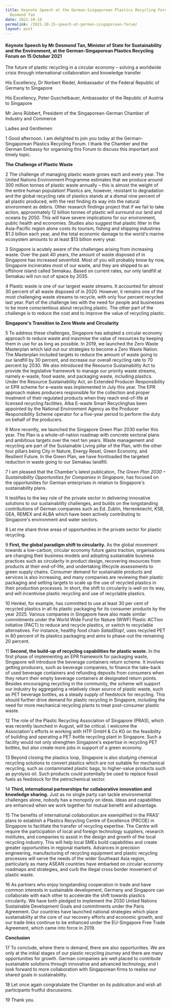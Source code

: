 ```yaml
---
title: Keynote Speech at the German-Singaporean Plastics Recycling Forum - Mr
  Desmond Tan
date: 2021-10-18
permalink: /2021-10-15-speech-at-german-singaporean-forum/
layout: post
---
```

#### Keynote Speech by Mr Desmond Tan, Minister of State for Sustainability and the Environment, at the German-Singaporean Plastics Recycling Forum on 15 October 2021

The future of plastic recycling in a circular economy – solving a worldwide crisis through international collaboration and knowledge transfer

His Excellency, Dr Norbert Riedel, Ambassador of the Federal Republic of Germany to Singapore

His Excellency, Peter Guschelbauer, Ambassador of the Republic of Austria to Singapore

Mr Jens Rübbert, President of the Singaporean-German Chamber of Industry and Commerce

Ladies and Gentlemen

1 Good afternoon. I am delighted to join you today at the German-Singaporean Plastics Recycling Forum. I thank the Chamber and the German Embassy for organising this Forum to discuss this important and timely topic.

**The Challenge of Plastic Waste**

2 The challenge of managing plastic waste grows each and every year. The United Nations Environment Programme estimates that we produce around 300 million tonnes of plastic waste annually – this is almost the weight of the entire human population! Plastics are, however, resistant to degradation and the global recycling rate of plastics stands at a dismal nine percent of all plastic produced, with the rest finding its way into the natural environment as debris. Other research findings project that if we fail to take action, approximately 12 billion tonnes of plastic will surround our land and oceans by 2050. This will have severe implications for our environment, public health and economies. Studies also suggest that plastic litter in the Asia-Pacific region alone costs its tourism, fishing and shipping industries $1.3 billion each year, and the total economic damage to the world&#39;s marine ecosystem amounts to at least $13 billion every year.

3 Singapore is acutely aware of the challenges arising from increasing waste. Over the past 40 years, the amount of waste disposed of in Singapore has increased sevenfold. Most of you will probably know by now, Singapore incinerates most of our waste, and they are shipped to an offshore island called Semakau. Based on current rates, our only landfill at Semakau will run out of space by 2035.

4 Plastic waste is one of our largest waste streams. It accounted for almost 30 percent of all waste disposed of in 2020. However, it remains one of the most challenging waste streams to recycle, with only four percent recycled last year. Part of the challenge lies with the need for people and businesses to be more conscientious about recycling plastic. The other part of the challenge is to reduce the cost and to improve the value of recycling plastic.

**Singapore&#39;s Transition to Zero Waste and Circularity**

5 To address these challenges, Singapore has adopted a circular economy approach to reduce waste and maximise the value of resources by keeping them in use for as long as possible. In 2019, we launched the Zero Waste Masterplan which laid out our strategies to become a Zero Waste Nation. The Masterplan included targets to reduce the amount of waste going to our landfill by 30 percent, and increase our overall recycling rate to 70 percent by 2030. We also introduced the Resource Sustainability Act to provide the legislative framework to manage our priority waste streams, namely e-waste, food waste, and packaging waste, including plastics. Under the Resource Sustainability Act, an Extended Producer Responsibility or EPR scheme for e-waste was implemented in July this year. The EPR approach makes producers responsible for the collection and proper treatment of their regulated products when they reach end-of-life at licensed recycling facilities. Alba E-waste Smart Recyclinghas been appointed by the National Environment Agency as the Producer Responsibility Scheme operator for a five-year period to perform the duty on behalf of the producers.

6 More recently, we launched the Singapore Green Plan 2030 earlier this year. The Plan is a whole-of-nation roadmap with concrete sectoral plans and ambitious targets over the next ten years. Waste management and recycling are part of the Sustainable Living pillar of the Plan, with the other four pillars being City in Nature, Energy Reset, Green Economy, and Resilient Future. In the Green Plan, we have frontloaded the targeted reduction in waste going to our Semakau landfill.

7 I am pleased that the Chamber&#39;s latest publication, _The Green Plan 2030 – Sustainability Opportunities for Companies in Singapore_, has focused on the opportunities for German enterprises in relation to Singapore&#39;s sustainability plans.

It testifies to the key role of the private sector in delivering innovative solutions to our sustainability challenges, and builds on the longstanding contributions of German companies such as Ed. Zublin, Herrenknecht, KSB, GEA, REMEX and ALBA which have been actively contributing to Singapore&#39;s environment and water sectors.

8 Let me share three areas of opportunities in the private sector for plastic recycling.

9 **First, the global paradigm shift to circularity.** As the global movement towards a low-carbon, circular economy future gains traction, organisations are changing their business models and adopting sustainable business practices such as circularity in product design, recovering resources from products at their end-of-life, and undertaking lifecycle assessments to green supply chains. Consumer demand for sustainable products and services is also increasing, and many companies are reviewing their plastic packaging and setting targets to scale up the use of recycled plastics in their production processes. In short, the shift to circularity is well on its way, and will incentivise plastic recycling and use of recyclable plastics.

10 Henkel, for example, has committed to use at least 30 per cent of recycled plastics in all its plastic packaging for its consumer products by the year 2025. Various companies in Singapore have also made similar commitments under the World Wide Fund for Nature (WWF) Plastic ACTion initiative (PACT) to reduce and recycle plastics, or switch to recyclable alternatives. For instance, healthy food chain _SaladStop!_, uses recycled PET in 80 percent of its plastics packaging and aims to phase-out the remaining 20 percent.

11 **Second, the build-up of recycling capabilities for plastic waste.** In the first phase of implementing an EPR framework for packaging waste, Singapore will introduce the beverage containers return scheme. It involves getting producers, such as beverage companies, to finance the take-back of used beverage containers and refunding deposits from consumers when they return their empty beverage containers at designated return points. Besides encouraging recycling in the community, the scheme will support our industry by aggregating a relatively clean source of plastic waste, such as PET beverage bottles, as a steady supply of feedstock for recycling. This should further drive demand for plastic recycling in Singapore, including the need for more mechanical recycling plants to treat post-consumer plastic waste.

12 The role of the Plastic Recycling Association of Singapore (PRAS), which was recently launched in August, will be critical. I welcome the Association&#39;s efforts in working with HTP GmbH &amp; Co KG on the feasibility of building and operating a PET bottle recycling plant in Singapore. Such a facility would not only strengthen Singapore&#39;s expertise in recycling PET bottles, but also create more jobs in support of a green economy.

13 Beyond closing the plastics loop, Singapore is also studying chemical recycling solutions to convert plastics which are not suitable for mechanical recycling, such as contaminated plastic bags, to higher-value products such as pyrolysis oil. Such products could potentially be used to replace fossil fuels as feedstock for the petrochemical sector.

14 **Third, international partnerships for collaborative innovation and knowledge sharing.** Just as no single party can tackle environmental challenges alone, nobody has a monopoly on ideas. Ideas and capabilities are enhanced when we work together for mutual benefit and advantage.

15 The benefits of international collaboration are exemplified in the PRAS&#39; plans to establish a Plastics Recycling Centre of Excellence (PRCOE) in Singapore to facilitate the transfer of recycling expertise. The Centre will require the participation of local and foreign technology suppliers, research institutes, and companies to assist in the design and growth of the local recycling industry. This will help local SMEs build capabilities and create greater opportunities in regional markets. Advances in precision engineering, manufacturing of recycling equipment and plastic recycling processes will serve the needs of the wider Southeast Asia region, particularly as many ASEAN countries have embarked on circular economy roadmaps and strategies, and curb the illegal cross border movement of plastic waste.

16 As partners who enjoy longstanding cooperation in trade and have common interests in sustainable development, Germany and Singapore can collaborate with each other to accelerate the shift towards plastics circularity. We have both pledged to implement the 2030 United Nations Sustainable Development Goals and commitments under the Paris Agreement. Our countries have launched national strategies which place sustainability at the core of our recovery efforts and economic growth, and our trade links continue to be enhanced under the EU-Singapore Free Trade Agreement, which came into force in 2019.

**Conclusion**

17 To conclude, where there is demand, there are also opportunities. We are only at the initial stages of our plastic recycling journey and there are many opportunities for growth. German companies are well placed to contribute sustainable solutions through innovative and advanced technology, and I look forward to more collaboration with Singaporean firms to realise our shared goals in sustainability.

18 Let once again congratulate the Chamber on its publication and wish all participants fruitful discussions.

19 Thank you.